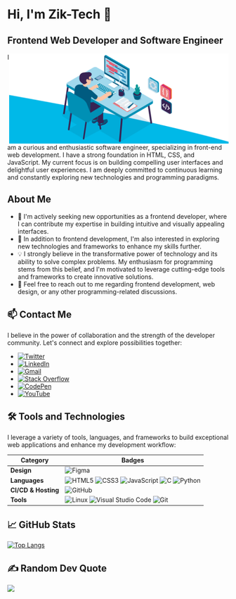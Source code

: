 # Hi, I'm Zik-Tech 👋
## Frontend Web Developer and Software Engineer


<img align="right" width="500px" src="coding.gif" alt="Profile GIF">

I am a curious and enthusiastic software engineer, specializing in front-end web development. I have a strong foundation in HTML, CSS, and JavaScript. My current focus is on building compelling user interfaces and delightful user experiences. I am deeply committed to continuous learning and constantly exploring new technologies and programming paradigms.

## About Me

- 💼 I'm actively seeking new opportunities as a frontend developer, where I can contribute my expertise in building intuitive and visually appealing interfaces.
- 🌱 In addition to frontend development, I'm also interested in exploring new technologies and frameworks to enhance my skills further.
- 💡 I strongly believe in the transformative power of technology and its ability to solve complex problems. My enthusiasm for programming stems from this belief, and I'm motivated to leverage cutting-edge tools and frameworks to create innovative solutions.
- 💬 Feel free to reach out to me regarding frontend development, web design, or any other programming-related discussions.

## 📫 Contact Me

I believe in the power of collaboration and the strength of the developer community. Let's connect and explore possibilities together:

- [![Twitter](https://img.shields.io/badge/twitter-%231DA1F2.svg?&style=for-the-badge&logo=twitter&logoColor=white)](https://twitter.com/ZikTech1)
- [![LinkedIn](https://img.shields.io/badge/LinkedIn-0077B5?style=for-the-badge&logo=linkedin&logoColor=white)](https://www.linkedin.com/in/Zik-Tech/)
- [![Gmail](https://img.shields.io/badge/gmail-D14836?&style=for-the-badge&logo=gmail&logoColor=white)](mailto:adioisaac24@gmail.com)
- [![Stack Overflow](https://img.shields.io/badge/-Stackoverflow-FE7A16?style=for-the-badge&logo=stack-overflow&logoColor=white)](https://stackoverflow.com/users/20093152/zik-tech)
- [![CodePen](https://img.shields.io/badge/Codepen-000000?style=for-the-badge&logo=codepen&logoColor=white)](https://codepen.io/zik-tech)
- [![YouTube](https://img.shields.io/badge/youtube-ff0000?style=for-the-badge&logo=youtube&logoColor=white)](https://www.youtube.com/channel/UCQoK2Mq65niTEahH1QCSghg)

## 🛠️ Tools and Technologies

I leverage a variety of tools, languages, and frameworks to build exceptional web applications and enhance my development workflow:

Category | Badges
--- | ---
**Design**  |  ![Figma](https://img.shields.io/badge/figma-%23F24E1E.svg?style=for-the-badge&logo=figma&logoColor=white)
**Languages**  |  ![HTML5](https://img.shields.io/badge/html5-%23E34F26.svg?style=for-the-badge&logo=html5&logoColor=white) ![CSS3](https://img.shields.io/badge/css3-%231572B6.svg?style=for-the-badge&logo=css3&logoColor=white) ![JavaScript](https://img.shields.io/badge/javascript-%23323330.svg?style=for-the-badge&logo=javascript&logoColor=%23F7DF1E) ![C](https://img.shields.io/badge/c-%2300599C.svg?style=for-the-badge&logo=c&logoColor=white) ![Python](https://img.shields.io/badge/python-%2314354C.svg?style=for-the-badge&logo=python&logoColor=white)
**CI/CD & Hosting**   | ![GitHub](https://img.shields.io/badge/github-%23121011.svg?style=for-the-badge&logo=github&logoColor=white)  
**Tools**  |  ![Linux](https://img.shields.io/badge/Linux-FCC624?style=for-the-badge&logo=linux&logoColor=black) ![Visual Studio Code](https://img.shields.io/badge/VisualStudioCode-0078d7.svg?style=for-the-badge&logo=visual-studio-code&logoColor=white) ![Git](https://img.shields.io/badge/Git-F05032?style=for-the-badge&logo=git&logoColor=white)


## 📈 GitHub Stats

[![Top Langs](https://github-readme-stats.vercel.app/api/top-langs/?username=Zik-Tech)](https://github.com/anuraghazra/github-readme-stats)


## ✍️ Random Dev Quote

![](https://quotes-github-readme.vercel.app/api?type=horizontal&theme=dark)
